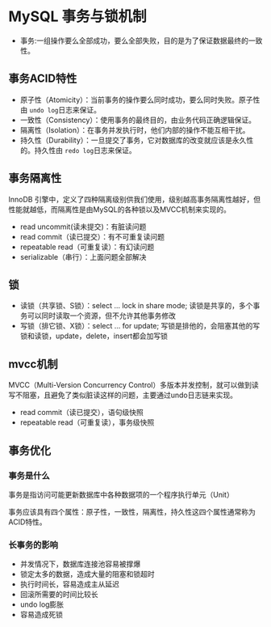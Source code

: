 # MySQL 事务与锁机制

- 事务:一组操作要么全部成功，要么全部失败，目的是为了保证数据最终的一致性。

## 事务ACID特性

- 原子性（Atomicity）：当前事务的操作要么同时成功，要么同时失败。原子性由 `undo log`日志来保证。
- 一致性（Consistency）：使用事务的最终目的，由业务代码正确逻辑保证。
- 隔离性（Isolation）：在事务并发执行时，他们内部的操作不能互相干扰。
- 持久性（Durability）：一旦提交了事务，它对数据库的改变就应该是永久性的。持久性由 `redo log`日志来保证。

## 事务隔离性

InnoDB 引擎中，定义了四种隔离级别供我们使用，级别越高事务隔离性越好，但性能就越低，而隔离性是由MySQL的各种锁以及MVCC机制来实现的。

- read uncommit(读未提交)：有脏读问题
- read commit（读已提交）：有不可重复读问题
- repeatable read（可重复读）：有幻读问题
- serializable（串行）：上面问题全部解决

## 锁

- 读锁（共享锁、S锁）：select ... lock in share mode;
读锁是共享的，多个事务可以同时读取一个资源，但不允许其他事务修改
- 写锁（排它锁、X锁）：select ... for update;
写锁是排他的，会阻塞其他的写锁和读锁，update，delete，insert都会加写锁

## mvcc机制

MVCC（Multi-Version Concurrency Control）多版本并发控制，就可以做到读写不阻塞，且避免了类似脏读这样的问题，主要通过undo日志链来实现。

- read commit（读已提交），语句级快照
- repeatable read（可重复读），事务级快照

## 事务优化

### 事务是什么

事务是指访问可能更新数据库中各种数据项的一个程序执行单元（Unit）

事务应该具有四个属性：原子性，一致性，隔离性，持久性这四个属性通常称为ACID特性。

### 长事务的影响

- 并发情况下，数据库连接池容易被撑爆
- 锁定太多的数据，造成大量的阻塞和锁超时
- 执行时间长，容易造成主从延迟
- 回滚所需要的时间比较长
- undo log膨胀
- 容易造成死锁
